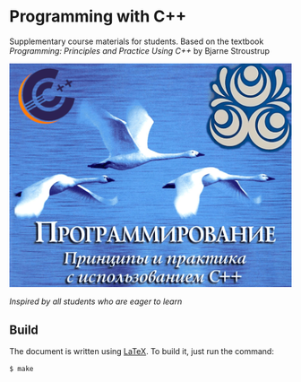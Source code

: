 # Programming with C++

Supplementary course materials for students. Based on the textbook _Programming: Principles and Practice Using C++_ by Bjarne Stroustrup

![Instead of cover](images/cpp-programming.png)

_Inspired by all students who are eager to learn_


## Build

The document is written using [LaTeX](https://www.latex-project.org). To build it, just run the command:

```
$ make
```
